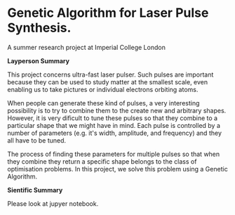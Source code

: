 # Genetic Algorithm for Laser Pulse Synthesis.

A summer research project at Imperial College London

__Layperson Summary__

This project concerns ultra-fast laser pulser. Such pulses are important because they can be used to study matter at the smallest scale, even enabling us to take pictures or individual electrons orbiting atoms.

When people can generate these kind of pulses, a very interesting possibility is to try to combine them to the create new and arbitrary shapes. However, it is very dificult to tune these pulses so that they combine to a particular shape that we might have in mind. Each pulse is controlled by a number of parameters (e.g. it's width, amplitude, and frequency) and they all have to be tuned.

The process of finding these parameters for multiple pulses so that when they combine they return a specific shape belongs to the class of optimisation problems. In this project, we solve this problem using a Genetic Algorithm.

__Sientific Summary__

Please look at jupyer notebook.
